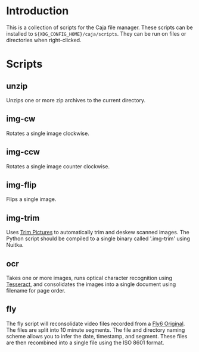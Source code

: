 # Introduction
This is a collection of scripts for the Caja file manager. These scripts can be installed to `${XDG_CONFIG_HOME}/caja/scripts`. They can be run on files or directories when right-clicked.

# Scripts
## unzip
Unzips one or more zip archives to the current directory.

## img-cw
Rotates a single image clockwise.

## img-ccw
Rotates a single image counter clockwise.

## img-flip
Flips a single image.

## img-trim
Uses [Trim Pictures](https://github.com/krithin/trimpictures) to automatically trim and deskew scanned images. The Python script should be compiled to a single binary called '.img-trim' using Nuitka.

## ocr
Takes one or more images, runs optical character recognition using [Tesseract](https://github.com/tesseract-ocr/tesseract), and consolidates the images into a single document using filename for page order.

## fly
The fly script will reconsolidate video files recorded from a [Fly6 Original](https://cycliq.com/support/fly6-original/). The files are split into 10 minute segments. The file and directory naming scheme allows you to infer the date, timestamp, and segment. These files are then recombined into a single file using the ISO 8601 format.
